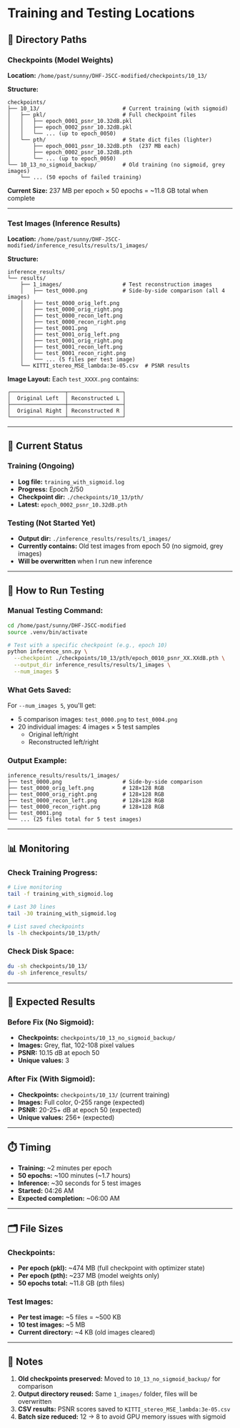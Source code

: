# Training and Testing Locations

## 📁 Directory Paths

### Checkpoints (Model Weights)
**Location:** `/home/past/sunny/DHF-JSCC-modified/checkpoints/10_13/`

**Structure:**
```
checkpoints/
├── 10_13/                          # Current training (with sigmoid)
│   ├── pkl/                        # Full checkpoint files
│   │   ├── epoch_0001_psnr_10.32dB.pkl
│   │   ├── epoch_0002_psnr_10.32dB.pkl
│   │   └── ... (up to epoch_0050)
│   └── pth/                        # State dict files (lighter)
│       ├── epoch_0001_psnr_10.32dB.pth  (237 MB each)
│       ├── epoch_0002_psnr_10.32dB.pth
│       └── ... (up to epoch_0050)
└── 10_13_no_sigmoid_backup/        # Old training (no sigmoid, grey images)
    └── ... (50 epochs of failed training)
```

**Current Size:** 237 MB per epoch × 50 epochs = ~11.8 GB total when complete

---

### Test Images (Inference Results)
**Location:** `/home/past/sunny/DHF-JSCC-modified/inference_results/results/1_images/`

**Structure:**
```
inference_results/
└── results/
    ├── 1_images/                   # Test reconstruction images
    │   ├── test_0000.png           # Side-by-side comparison (all 4 images)
    │   ├── test_0000_orig_left.png
    │   ├── test_0000_orig_right.png
    │   ├── test_0000_recon_left.png
    │   ├── test_0000_recon_right.png
    │   ├── test_0001.png
    │   ├── test_0001_orig_left.png
    │   ├── test_0001_orig_right.png
    │   ├── test_0001_recon_left.png
    │   ├── test_0001_recon_right.png
    │   └── ... (5 files per test image)
    └── KITTI_stereo_MSE_lambda:3e-05.csv  # PSNR results
```

**Image Layout:**
Each `test_XXXX.png` contains:
```
┌─────────────────┬─────────────────┐
│  Original Left  │ Reconstructed L │
├─────────────────┼─────────────────┤
│  Original Right │ Reconstructed R │
└─────────────────┴─────────────────┘
```

---

## 🎯 Current Status

### Training (Ongoing)
- **Log file:** `training_with_sigmoid.log`
- **Progress:** Epoch 2/50
- **Checkpoint dir:** `./checkpoints/10_13/pth/`
- **Latest:** `epoch_0002_psnr_10.32dB.pth`

### Testing (Not Started Yet)
- **Output dir:** `./inference_results/results/1_images/`
- **Currently contains:** Old test images from epoch 50 (no sigmoid, grey images)
- **Will be overwritten** when I run new inference

---

## 🔬 How to Run Testing

### Manual Testing Command:
```bash
cd /home/past/sunny/DHF-JSCC-modified
source .venv/bin/activate

# Test with a specific checkpoint (e.g., epoch 10)
python inference_snn.py \
  --checkpoint ./checkpoints/10_13/pth/epoch_0010_psnr_XX.XXdB.pth \
  --output_dir inference_results/results/1_images \
  --num_images 5
```

### What Gets Saved:
For `--num_images 5`, you'll get:
- 5 comparison images: `test_0000.png` to `test_0004.png`
- 20 individual images: 4 images × 5 test samples
  - Original left/right
  - Reconstructed left/right

### Output Example:
```
inference_results/results/1_images/
├── test_0000.png                   # Side-by-side comparison
├── test_0000_orig_left.png         # 128×128 RGB
├── test_0000_orig_right.png        # 128×128 RGB
├── test_0000_recon_left.png        # 128×128 RGB
├── test_0000_recon_right.png       # 128×128 RGB
├── test_0001.png
└── ... (25 files total for 5 test images)
```

---

## 📊 Monitoring

### Check Training Progress:
```bash
# Live monitoring
tail -f training_with_sigmoid.log

# Last 30 lines
tail -30 training_with_sigmoid.log

# List saved checkpoints
ls -lh checkpoints/10_13/pth/
```

### Check Disk Space:
```bash
du -sh checkpoints/10_13/
du -sh inference_results/
```

---

## 🎨 Expected Results

### Before Fix (No Sigmoid):
- **Checkpoints:** `checkpoints/10_13_no_sigmoid_backup/`
- **Images:** Grey, flat, 102-108 pixel values
- **PSNR:** 10.15 dB at epoch 50
- **Unique values:** 3

### After Fix (With Sigmoid):
- **Checkpoints:** `checkpoints/10_13/` (current training)
- **Images:** Full color, 0-255 range (expected)
- **PSNR:** 20-25+ dB at epoch 50 (expected)
- **Unique values:** 256+ (expected)

---

## ⏱️ Timing

- **Training:** ~2 minutes per epoch
- **50 epochs:** ~100 minutes (~1.7 hours)
- **Inference:** ~30 seconds for 5 test images
- **Started:** 04:26 AM
- **Expected completion:** ~06:00 AM

---

## 🗂️ File Sizes

### Checkpoints:
- **Per epoch (pkl):** ~474 MB (full checkpoint with optimizer state)
- **Per epoch (pth):** ~237 MB (model weights only)
- **50 epochs total:** ~11.8 GB (pth files)

### Test Images:
- **Per test image:** ~5 files = ~500 KB
- **10 test images:** ~5 MB
- **Current directory:** ~4 KB (old images cleared)

---

## 📝 Notes

1. **Old checkpoints preserved:** Moved to `10_13_no_sigmoid_backup/` for comparison
2. **Output directory reused:** Same `1_images/` folder, files will be overwritten
3. **CSV results:** PSNR scores saved to `KITTI_stereo_MSE_lambda:3e-05.csv`
4. **Batch size reduced:** 12 → 8 to avoid GPU memory issues with sigmoid
